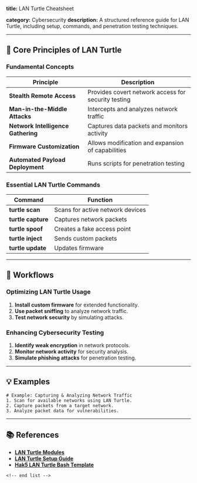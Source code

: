 **title:** LAN Turtle Cheatsheet

**category:** Cybersecurity
**description:** A structured reference guide for LAN Turtle, including setup, commands, and penetration testing techniques.

---

## 🐢 **Core Principles of LAN Turtle**

### **Fundamental Concepts**

| Principle                                | Description                                         |
| ---------------------------------------- | --------------------------------------------------- |
| **Stealth Remote Access**          | Provides covert network access for security testing |
| **Man-in-the-Middle Attacks**      | Intercepts and analyzes network traffic             |
| **Network Intelligence Gathering** | Captures data packets and monitors activity         |
| **Firmware Customization**         | Allows modification and expansion of capabilities   |
| **Automated Payload Deployment**   | Runs scripts for penetration testing                |

### **Essential LAN Turtle Commands**

| Command                  | Function                         |
| ------------------------ | -------------------------------- |
| **turtle scan**    | Scans for active network devices |
| **turtle capture** | Captures network packets         |
| **turtle spoof**   | Creates a fake access point      |
| **turtle inject**  | Sends custom packets             |
| **turtle update**  | Updates firmware                 |

---

## 🔄 **Workflows**

### **Optimizing LAN Turtle Usage**

1. **Install custom firmware** for extended functionality.
2. **Use packet sniffing** to analyze network traffic.
3. **Test network security** by simulating attacks.

### **Enhancing Cybersecurity Testing**

1. **Identify weak encryption** in network protocols.
2. **Monitor network activity** for security analysis.
3. **Simulate phishing attacks** for penetration testing.

---

## 💡 **Examples**

```plaintext
# Example: Capturing & Analyzing Network Traffic
1. Scan for available networks using LAN Turtle.  
2. Capture packets from a target network.  
3. Analyze packet data for vulnerabilities.  
```

---

## 📚 **References**

- **[LAN Turtle Modules](https://marmeus.com/post/LanTurtle-hak5)**
- **[LAN Turtle Setup Guide](https://downloads.hak5.org/turtle)**
- **[Hak5 LAN Turtle Bash Template](https://github.com/smythtech/Hak5-Templates/blob/master/lan-turtle-bash)**

```
<!-- end list -->
```
